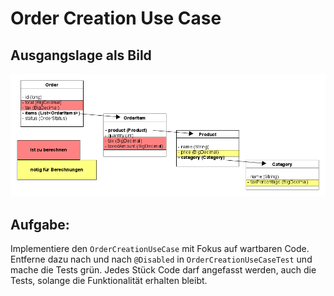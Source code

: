 # Order Creation Use Case

## Ausgangslage als Bild

![](datenstruktur.png)

## Aufgabe:

Implementiere den `OrderCreationUseCase` mit Fokus auf wartbaren Code. Entferne dazu nach und nach `@Disabled` in 
`OrderCreationUseCaseTest` und mache die Tests grün. Jedes Stück Code darf angefasst werden, auch die Tests, solange 
die Funktionalität erhalten bleibt.


